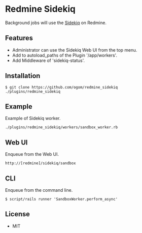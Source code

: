 Redmine Sidekiq
===============

Background jobs will use the [Sidekiq](https://github.com/mperham/sidekiq) on Redmine.

## Features

* Administrator can use the Sidekiq Web UI from the top menu.
* Add to autoload_paths of the Plugin '/app/workers'.
* Add Middleware of 'sidekiq-status'.

## Installation

```
$ git clone https://github.com/ogom/redmine_sidekiq ./plugins/redmine_sidekiq
```

## Example

Example of Sidekiq worker.

```
./plugins/redmine_sidekiq/workers/sandbox_worker.rb
```

## Web UI 
Enqueue from the Web UI.

```
http://[redmine]/sidekiq/sandbox
```

## CLI

Enqueue from the command line.

```
$ script/rails runner 'SandboxWorker.perform_async'
```

## License 

* MIT